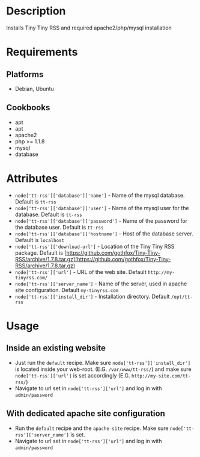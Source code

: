 Description
===========

Installs Tiny Tiny RSS and required apache2/php/mysql installation

Requirements
============
## Platforms

* Debian, Ubuntu

## Cookbooks

* apt
* apt
* apache2
* php >= 1.1.8
* mysql
* database

Attributes
==========

* `node['tt-rss']['database']['name']` - Name of the mysql database. Default is `tt-rss`
* `node['tt-rss']['database']['user']` - Name of the mysql user for the database. Default is `tt-rss`
* `node['tt-rss']['database']['password']` - Name of the password for the database user. Default is `tt-rss`
* `node['tt-rss']['database']['hostname']` - Host of the database server. Default is `localhost`
* `node['tt-rss']['download-url']` - Location of the Tiny Tiny RSS package. Default is [https://github.com/gothfox/Tiny-Tiny-RSS/archive/1.7.8.tar.gz](https://github.com/gothfox/Tiny-Tiny-RSS/archive/1.7.8.tar.gz)
* `node['tt-rss']['url']` - URL of the web site. Default `http://my-tinyrss.com/`
* `node['tt-rss']['server_name']` - Name of the server, used in apache site configuration. Default `my-tinyrss.com`
* `node['tt-rss']['install_dir']` - Installation directory. Default `/opt/tt-rss`

Usage
=====

## Inside an existing website
* Just run the `default` recipe. Make sure `node['tt-rss']['install_dir']` is located inside your web-root. (E.G. `/var/www/tt-rss/`) and make
sure `node['tt-rss']['url']` is set accordingly (E.G. `http://my-site.com/tt-rss/`)
* Navigate to url set in `node['tt-rss']['url']` and log in with `admin/password`

## With dedicated apache site configuration
* Run the `default` recipe and the `apache-site` recipe. Make sure `node['tt-rss']['server_name']` is set.
* Navigate to url set in `node['tt-rss']['url']` and log in with `admin/password`
